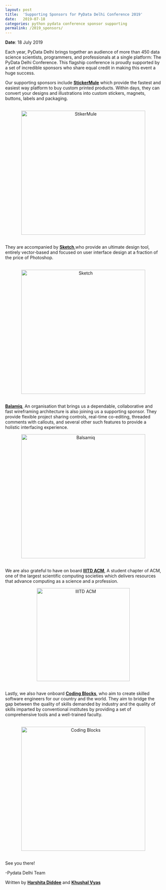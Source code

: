 ```yaml
---
layout: post
title:  'Supporting Sponsors for PyData Delhi Conference 2019'
date:   2019-07-18
categories: python pydata conference sponsor supporting
permalink: /2019_sponsors/
---
```


**Date**: 18 July 2019

Each year, PyData Delhi brings together an audience of more than 450 data science scientists, programmers, and professionals at a single platform: The PyData Delhi Conference. This flagship conference is proudly supported by a set of incredible sponsors who share equal credit in making this event a huge success.   

Our supporting sponsors include [**StickerMule**](https://www.stickermule.com/custom-stickers) which provide the fastest and easiest way platform to buy custom printed products. Within days, they can convert your designs and illustrations into custom stickers, magnets, buttons, labels and packaging.


<br>
<center>
<img src="https://pydata.org/delhi2019/media/sponsor_files/sticker-mule-logo-dark-stacked.png" alt="StikerMule" style="width: 400px;"/>
</center>
<br>

They are accompanied by [**Sketch**](https://www.sketch.com/),who provide an ultimate design tool,  entirely vector-based and focused on user interface design at a fraction of the price of Photoshop.

<br>
<center>
<img src="https://pydata.org/delhi2019/media/sponsor_files/sketch-logo-light2x.png" alt="Sketch" style="width: 400px;"/>
</center>
<br>

[**Balamiq**](https://balsamiq.com/), An organisation that brings us a dependable, collaborative and fast wireframing architecture is also joining us a supporting sponsor. They provide flexible project sharing controls, real-time co-editing, threaded comments with callouts, and several other such features to provide a holistic interfacing experience. 
<br>
<center>
<img src="https://pydata.org/delhi2019/media/sponsor_files/balsamiq-logo-noborder-screen.png" alt="Balsamiq" style="width: 400px;"/>
</center>
<br>

We are also grateful to have on board [**IIITD ACM**](https://news.iiitd.ac.in/life/acm), A student chapter of ACM, one of the largest scientific computing societies which delivers resources that advance computing as a science and a profession.
<br>
<center>
<img src="https://pydata.org/delhi2019/media/sponsor_files/ACM.jpg" alt="IIITD ACM" style="width: 300px; height: 300px"/>
</center>
<br>

Lastly, we also have onboard [**Coding Blocks**](https://codingblocks.com), who aim to create skilled software engineers for our country and the world. They aim to bridge the gap between the quality of skills demanded by industry and the quality of skills imparted by conventional institutes by providing a set of comprehensive tools and a well-trained faculty.

<br>
<center>
<img src="https://pydata.org/delhi2019/media/sponsor_files/Logo_DarkGrey__NoShadow.png" alt="Coding Blocks" style="width: 400px;"/>
</center>
<br>

See you there!

-Pydata Delhi Team

Written by [**Harshita Diddee**](https://in.linkedin.com/in/harshita-diddee) and [**Khushal Vyas**](https://www.linkedin.com/in/khushal-vyas/)
